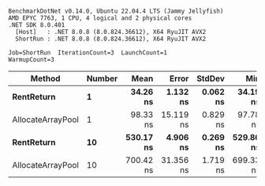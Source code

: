 ```

BenchmarkDotNet v0.14.0, Ubuntu 22.04.4 LTS (Jammy Jellyfish)
AMD EPYC 7763, 1 CPU, 4 logical and 2 physical cores
.NET SDK 8.0.401
  [Host]   : .NET 8.0.8 (8.0.824.36612), X64 RyuJIT AVX2
  ShortRun : .NET 8.0.8 (8.0.824.36612), X64 RyuJIT AVX2

Job=ShortRun  IterationCount=3  LaunchCount=1  
WarmupCount=3  

```
| Method            | Number | Mean      | Error     | StdDev   | Min       | Max       | Allocated |
|------------------ |------- |----------:|----------:|---------:|----------:|----------:|----------:|
| **RentReturn**        | **1**      |  **34.26 ns** |  **1.132 ns** | **0.062 ns** |  **34.19 ns** |  **34.32 ns** |         **-** |
| AllocateArrayPool | 1      |  98.33 ns | 15.119 ns | 0.829 ns |  97.78 ns |  99.29 ns |         - |
| **RentReturn**        | **10**     | **530.17 ns** |  **4.906 ns** | **0.269 ns** | **529.86 ns** | **530.38 ns** |         **-** |
| AllocateArrayPool | 10     | 700.42 ns | 31.356 ns | 1.719 ns | 699.33 ns | 702.40 ns |         - |
